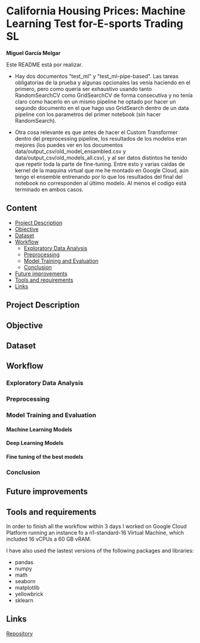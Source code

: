 
#  California Housing Prices: Machine Learning Test for-E-sports Trading SL
**Miguel García Melgar**

Este README está por realizar.

* Hay dos documentos "test_ml" y "test_ml-pipe-based".
Las tareas obligatorias de la prueba y algunas opcionales las venía haciendo en el primero, pero como quería ser exhaustivo usando tanto RandomSearchCV como GridSearchCV de forma consecutiva y no tenía claro como hacerlo en un mismo pipeline he optado por hacer un segundo documento en el que hago uso GridSearch dentro de un data pipeline con los parametros del primer notebook (sin hacer RandomSearch).

* Otra cosa relevante es que antes de hacer el Custom Transformer dentro del preprocessing pipeline, los resultados de los modelos eran mejores (los puedes ver en los documentos data/output_csv/old_model_ensambled.csv y data/output_csv/old_models_all.csv), y al ser datos distintos he tenido que repetir toda la parte de fine-tuning. Entre esto y varias caídas de kernel de la maquina virtual que me he montado en Google Cloud, aún tengo el ensemble entrenando por lo que los resultados del final del notebook no corresponden al último modelo. Al menos el codigo está terminado en ambos casos.


## Content
- [Project Description](#project-description)
- [Objective](#objective)
- [Dataset](#dataset)
- [Workflow](#workflow)
  * [Exploratory Data Analysis](#exploratory-data-analysis)
  * [Preprocessing](#preprocessing)
  * [Model Training and Evaluation](#model-training-and-evaluation)
  * [Conclusion](#conclusion)
- [Future improvements](#future-improvements)
- [Tools and requirements](#tools-and-requirements)
- [Links](#links)

## Project Description


## Objective


## Dataset

## Workflow
### Exploratory Data Analysis


### Preprocessing


### Model Training and Evaluation
#### Machine Learning Models

#### Deep Learning Models


#### Fine tuning of the best models


### Conclusion



## Future improvements


## Tools and requirements
In order to finish all the workflow within 3 days I worked on Google Cloud Platform running an instance fo a n1-standard-16 Virtual Machine, which included 16 vCPUs a 60 GB vRAM.

I have also used the lastest versions of the following packages and libraries:
* pandas
* numpy
* math
* seaborn
* matplotlib
* yellowbrick
* sklearn 

## Links
[Repository](https://github.com/mikongame/California-Housing-Prices-Machine-Learning-Test-for-E-sports-Trading-SL)  

